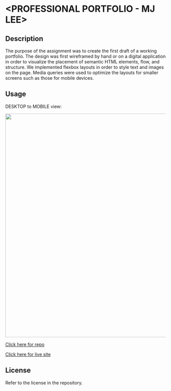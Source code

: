 # <PROFESSIONAL PORTFOLIO - MJ LEE>

## Description

The purpose of the assignment was to create the first draft of a working portfolio. The design was first wireframed by hand or on a digital application in order to visualize the placement of semantic HTML elements, flow, and structure. We implemented flexbox layouts in order to style text and images on the page. Media queries were used to optimize the layouts for smaller screens such as those for mobile devices.

## Usage

DESKTOP to MOBILE view:

<img src="https://github.com/myrojoylee/professional-portfolio-mj-lee/blob/main/assets/images/portfolio_desktop_mobile_final.gif" width = "700" />

[Click here for repo](https://github.com/myrojoylee/professional-portfolio-mj-lee)

[Click here for live site](https://myrojoylee.github.io/professional-portfolio-mj-lee/)

## License

Refer to the license in the repository.
